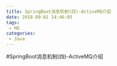 ```yaml
---
title: SpringBoot消息机制(四)-ActiveMQ介绍
date: 2018-09-01 14:46:03
tags:
 - MQ
categories: 
 - Java
---
```

#SpringBoot消息机制(四)-ActiveMQ介绍